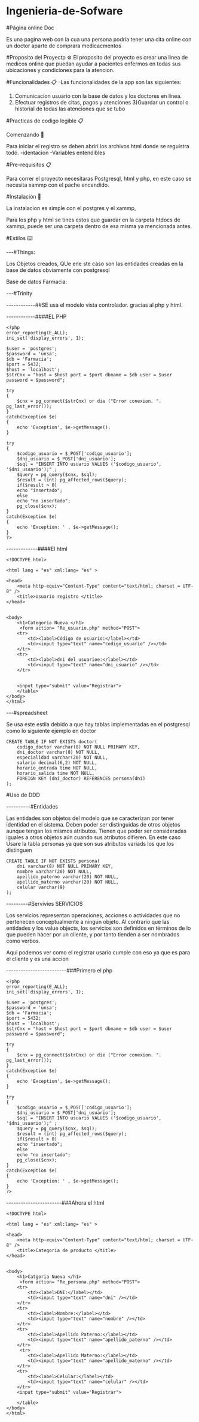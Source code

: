 # Ingenieria-de-Sofware


#Página online Doc

  Es una pagina web  con la cua una persona podria tener una cita online con un doctor aparte de comprara medicacmentos
  
  
#Proposito del Proyectp ⚙️
El proposito del proyecto es crear una linea de medicos online que puedan ayudar a pacientes enfermos en todas sus ubicaciones y condiciones para la atencion.


#Funcionalidades 📋
-Las funcionalidades de la app son las siguientes:

 1) Comunicacion usuario con la base de datos y los doctores en linea.
 2) Efectuar registros de citas, pagos y atenciones
 3)Guardar un control o historial de todas las atenciones que se tubo
 
 
#Practicas de codigo legible 📋

Comenzando 🚀


Para iniciar el registro se deben abriri los archivos html donde se reguistra todo.
-identacion
-Variables entendibles

#Pre-requisitos 📋

Para correr el proyecto necesitaras Postgresql, html y php, en este caso se necesita xammp con el pache encendido.

#Instalación 🔧

La instalacion es simple con el postgres y el xammp, 

Para los php y html se tines estos que guardar en la carpeta htdocs de xammp, puede ser una carpeta dentro de esa misma ya mencionada antes.

#Estilos  ⌨️

---#Things:

Los Objetos creados, QUe ene ste caso son las entidades creadas en la base de datos obviamente con postgresql

Base de  datos Farmacia:


---#Trinity

------------##SE usa el modelo vista controlador. gracias al php y html.


------------####EL PHP

	<?php
	error_reporting(E_ALL);
	ini_set('display_errors', 1);

	$user = 'postgres';
	$password = 'unsa';
	$db = 'Farmacia';
	$port = 5432;
	$host = 'localhost';
	$strCnx = "host = $host port = $port dbname = $db user = $user password = $password";

	try
	{
	    $cnx = pg_connect($strCnx) or die ("Error conexion. ". pg_last_error());
	}
	catch(Exception $e)
	{
	    echo 'Exception', $e->getMessage();
	}

	try
	{
	    $codigo_usuario = $_POST['codigo_usuario'];
	    $dni_usuario = $_POST['dni_usuario'];
	    $sql = "INSERT INTO usuario VALUES ('$codigo_usuario', '$dni_usuario');" ;
	    $query = pg_query($cnx, $sql);
	    $result = (int) pg_affected_rows($query);
	    if($result > 0)
		echo "insertado";
	    else
		echo "no insertado";
	    pg_close($cnx);
	}
	catch(Exception $e)
	{
	    echo 'Exception: ' , $e->getMessage(); 
	}
	?>

-------------####El html

	<!DOCTYPE html>

	<html lang = "es" xml:lang= "es" >

	<head>
	    <meta http-equiv="Content-Type" content="text/html; charset = UTF-8" />
	    <title>Usuario registro </title>
	</head>


	<body>
	    <h1>Categoria Nueva </h1>
	     <form action= "Re_usuario.php" method="POST">
		<tr>
		    <td><label>Código de usuario:</label></td>
		    <td><input type="text" name="codigo_usuario" /></td>
		</tr>
		<tr>
		    <td><label>dni del usuarioe:</label></td>
		    <td><input type="text" name="dni_usuario" /></td>
		</tr>


		<input type="submit" value="Registrar">
	    </table>
	</body>
	</html>



---#spreadsheet


Se usa este estila debido a que hay tablas implementadas en el postgresql como lo siguiente ejemplo en doctor 


	CREATE TABLE IF NOT EXISTS doctor(
		codigo_doctor varchar(8) NOT NULL PRIMARY KEY,
		dni_doctor varchar(8) NOT NULL,
		especialidad varchar(20) NOT NULL,
		salario decimal(6,2) NOT NULL,
		horario_entrada time NOT NULL,
	    horario_salida time NOT NULL,
		FOREIGN KEY (dni_doctor) REFERENCES persona(dni)
	);






#Uso de DDD


----------#Entidades 

Las entidades son objetos del modelo que se caracterizan por tener identidad en el sistema.
Deben poder ser distinguidas de otros objetos aunque tengan los mismos atributos. Tienen que poder ser consideradas iguales a otros objetos aún cuando sus atributos difieren.
En este caso Usare la tabla personas ya que son sus atributos variads los que los distinguen 

	CREATE TABLE IF NOT EXISTS persona(
		dni varchar(8) NOT NULL PRIMARY KEY,
		nombre varchar(20) NOT NULL,
		apellido_paterno varchar(20) NOT NULL,
		apellido_materno varchar(20) NOT NULL,
	    celular varchar(9)
	);


---------#Servivies 
SERVICIOS 


Los servicios representan operaciones, acciones o actividades que no pertenecen conceptualmente a ningún objeto.
Al contrario que las entidades y los value objects, los servicios son definidos en términos de lo que pueden hacer por un cliente, y por tanto tienden a ser nombrados como verbos.

Aqui podemos ver como el registrar usario cumple con eso ya que es para el cliente y es una accion

-------------------------###Primero el php

	<?php
	error_reporting(E_ALL);
	ini_set('display_errors', 1);

	$user = 'postgres';
	$password = 'unsa';
	$db = 'Farmacia';
	$port = 5432;
	$host = 'localhost';
	$strCnx = "host = $host port = $port dbname = $db user = $user password = $password";

	try
	{
	    $cnx = pg_connect($strCnx) or die ("Error conexion. ". pg_last_error());
	}
	catch(Exception $e)
	{
	    echo 'Exception', $e->getMessage();
	}

	try
	{
	    $codigo_usuario = $_POST['codigo_usuario'];
	    $dni_usuario = $_POST['dni_usuario'];
	    $sql = "INSERT INTO usuario VALUES ('$codigo_usuario', '$dni_usuario');" ;
	    $query = pg_query($cnx, $sql);
	    $result = (int) pg_affected_rows($query);
	    if($result > 0)
		echo "insertado";
	    else
		echo "no insertado";
	    pg_close($cnx);
	}
	catch(Exception $e)
	{
	    echo 'Exception: ' , $e->getMessage(); 
	}
	?>

-----------------------###Ahora el html

	<!DOCTYPE html>

	<html lang = "es" xml:lang= "es" >

	<head>
	    <meta http-equiv="Content-Type" content="text/html; charset = UTF-8" />
	    <title>Categoria de producto </title>
	</head>


	<body>
	    <h1>Catgoria Nueva </h1>
	     <form action= "Re_persona.php" method="POST">
		<tr>
		    <td><label>DNI:</label></td>
		    <td><input type="text" name="dni" /></td>
		</tr>
		<tr>
		    <td><label>Nombre:</label></td>
		    <td><input type="text" name="nombre" /></td>
		</tr>
		<tr>
		    <td><label>Apellido Paterno:</label></td>
		    <td><input type="text" name="apellido_paterno" /></td>
		</tr>
		 <tr>
		    <td><label>Apellido Materno:</label></td>
		    <td><input type="text" name="apellido_materno" /></td>
		</tr>
		<tr>
		    <td><label>Celular:</label></td>
		    <td><input type="text" name="celular" /></td>
		</tr>
		<input type="submit" value="Registrar">

	    </table>
	</body>
	</html>



